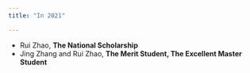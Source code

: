 ```yaml
---
title: "In 2021"

---
```


- Rui Zhao, **The National Scholarship**
- Jing Zhang and Rui Zhao, **The Merit Student, The Excellent Master Student**

